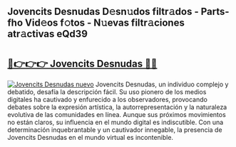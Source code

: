 ## Jovencits Desnudas D𝚎sn𝚞dos filtr𝚊dos - Parts-fho Vid𝚎os f𝚘tos - N𝚞evas filtr𝚊ciones atr𝚊ctivas eQd39

# <h2><a href="http://mb0ggc1.tromn.icu/?c=Jovencits+Desnudas">🔗👉👉👉 Jovencits Desnudas 🔗🔗</a></h2>

[![Jovencits Desnudas nuevo](https://i.imgur.com/pEAQMta.gif)](http://mb0ggc1.tromn.icu/?c=Jovencits+Desnudas)
Jovencits Desnudas, un individuo complejo y debatido, desafía la descripción fácil. Su uso pionero de los medios digitales ha cautivado y enfurecido a los observadores, provocando debates sobre la expresión artística, la autorrepresentación y la naturaleza evolutiva de las comunidades en línea. Aunque sus próximos movimientos no están claros, su influencia en el mundo digital es indiscutible. Con una determinación inquebrantable y un cautivador innegable, la presencia de Jovencits Desnudas en el mundo virtual es incontenible.
